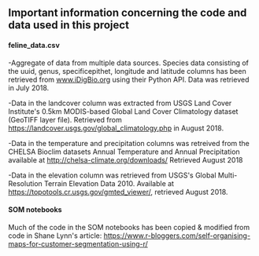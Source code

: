 ## Important information concerning the code and data used in this project

#### feline_data.csv

-Aggregate of data from multiple data sources. Species data consisting of the uuid, genus,
 specificepithet, longitude and latitude columns has been retrieved from www.iDigBio.org
 using their Python API. Data was retrieved in July 2018.

-Data in the landcover column was extracted from USGS Land Cover Institute's 0.5km MODIS-based
 Global Land Cover Climatology dataset (GeoTIFF layer file).
 Retrieved from https://landcover.usgs.gov/global_climatology.php in August 2018.

-Data in the temperature and precipitation columns was retreived from the CHELSA Bioclim datasets
 Annual Temperature and Annual Precipitation available at http://chelsa-climate.org/downloads/
 Retrieved August 2018

-Data in the elevation column was retrieved from USGS's Global Multi-Resolution Terrain Elevation
 Data 2010. Available at https://topotools.cr.usgs.gov/gmted_viewer/, retrieved August 2018.

#### SOM notebooks

Much of the code in the SOM notebooks has been copied & modified from code in Shane Lynn's article:
https://www.r-bloggers.com/self-organising-maps-for-customer-segmentation-using-r/

